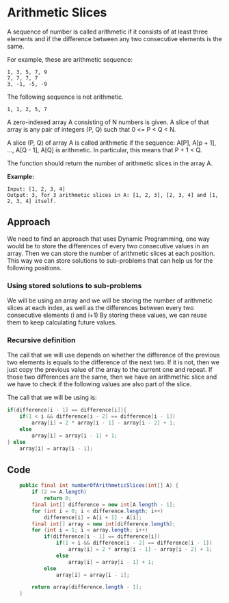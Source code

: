 # Arithmetic Slices
A sequence of number is called arithmetic if it consists of at least three elements and if the difference between any two consecutive elements is the same.

For example, these are arithmetic sequence:
```
1, 3, 5, 7, 9
7, 7, 7, 7
3, -1, -5, -9
```

The following sequence is not arithmetic.
```
1, 1, 2, 5, 7
```

A zero-indexed array A consisting of N numbers is given. A slice of that array is any pair of integers (P, Q) such that 0 <= P < Q < N.

A slice (P, Q) of array A is called arithmetic if the sequence:
A[P], A[p + 1], ..., A[Q - 1], A[Q] is arithmetic. In particular, this means that P + 1 < Q.

The function should return the number of arithmetic slices in the array A.

**Example:**
```
Input: [1, 2, 3, 4]
Output: 3, for 3 arithmetic slices in A: [1, 2, 3], [2, 3, 4] and [1, 2, 3, 4] itself. 
```

## Approach
We need to find an approach that uses Dynamic Programming, one way would be to store the differences of every two consecutive values in an array. Then we can store the number of arithmetic slices at each position. This way we can store solutions to sub-problems that can help us for the following positions.

### Using stored solutions to sub-problems
We will be using an array and we will be storing the number of arithmetic slices at each index, as well as the differences between every two consecutive elements (i and i+1)
By storing these values, we can reuse them to keep calculating future values.

### Recursive definition
The call that we will use depends on whether the difference of the previous two elements is equals to the difference of the next two. If it is not, then we just copy the previous value of the array to the current one and repeat. If those two differences are the same, then we have an arithmethic slice and we have to check if the following values are also part of the slice.

The call that we will be using is:
``` java
if(difference[i - 1] == difference[i]){
    if(1 < i && difference[i - 2] == difference[i - 1])    
        array[i] = 2 * array[i - 1] - array[i - 2] + 1;
    else
        array[i] = array[i - 1] + 1;
} else
    array[i] = array[i - 1];
```

## Code
``` java
    public final int numberOfArithmeticSlices(int[] A) {
        if (2 >= A.length)
            return 0;
        final int[] difference = new int[A.length - 1];
        for (int i = 0; i < difference.length; i++)
            difference[i] = A[i + 1] - A[i];
        final int[] array = new int[difference.length];
        for (int i = 1; i < array.length; i++)
            if(difference[i - 1] == difference[i])
                if(1 < i && difference[i - 2] == difference[i - 1])    
                    array[i] = 2 * array[i - 1] - array[i - 2] + 1;
                else
                    array[i] = array[i - 1] + 1;
            else
                array[i] = array[i - 1];

        return array[difference.length - 1];
    }
```
